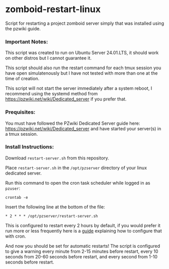 # zomboid-restart-linux
Script for restarting a project zomboid server simply that was installed using the pzwiki guide.

### Important Notes:
This script was created to run on Ubuntu Server 24.01.LTS, it should work on other distros but I cannot guarantee it.

This script should also run the restart command for each tmux session you have open simulatenously but I have not tested with more than one at the time of creation.

This script will not start the server immediately after a system reboot, I recommend using the systemd method from https://pzwiki.net/wiki/Dedicated_server if you prefer that.

### Prequisites:
You must have followed the PZwiki Dedicated Server guide here: https://pzwiki.net/wiki/Dedicated_server and have started your server(s) in a tmux session.

### Install Instructions:
Download `restart-server.sh` from this repository.

Place `restart-server.sh` in the `/opt/pzserver` directory of your linux dedicated server.

Run this command to open the cron task scheduler while logged in as `pzuser`:

```crontab -e```

Insert the following line at the bottom of the file:

```* 2 * * * /opt/pzserver/restart-server.sh```

This is configured to restart every 2 hours by default, if you would prefer it run more or less frequently here is a [guide](https://opensource.com/article/21/7/cron-linux) explaining how to configure that with cron.

And now you should be set for automatic restarts!
The script is configured to give a warning every minute from 2-15 minutes before restart, every 10 seconds from 20-60 seconds before restart, and every second from 1-10 seconds before restart.
